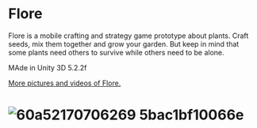 
# Flore

Flore is a mobile crafting and strategy game prototype about plants. Craft seeds, mix them together and grow your garden. But keep in mind that some plants need others to survive while others need to be alone.

MAde in Unity 3D 5.2.2f

[More pictures and videos of Flore.](https://www.behance.net/gallery/70706269/Flore)
# ![60a52170706269 5bac1bf10066e](https://user-images.githubusercontent.com/20261143/127348675-77eaea2f-28f6-4e51-9657-b305afbe5897.png)
